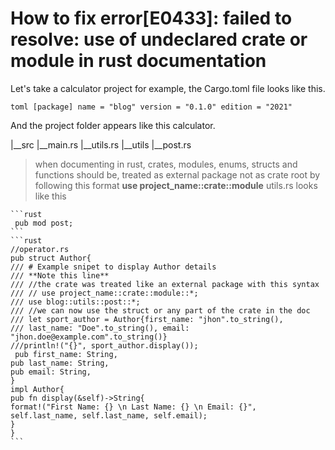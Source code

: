 # How to fix error[E0433]: failed to resolve: use of undeclared crate or module in rust documentation

Let's take a calculator project for example,
the Cargo.toml file looks like this.

`toml
[package]
name = "blog"
version = "0.1.0"
edition = "2021"
`

And the project folder appears like this
calculator.

|__src
    |__main.rs
    |__utils.rs
    |__utils
        |__post.rs

>when documenting in rust, crates, modules, enums, structs and functions should be,
>treated as external package not as crate root by following this format
> **use project_name::crate::module**
>utils.rs looks like this

    ```rust
     pub mod post;
    ```
    ```rust
    //operator.rs
    pub struct Author{
    /// # Example snipet to display Author details
    /// **Note this line**
    /// //the crate was treated like an external package with this syntax
    /// // use project_name::crate::module::*;
    /// use blog::utils::post::*;
    /// //we can now use the struct or any part of the crate in the doc
    /// let sport_author = Author{first_name: "jhon".to_string(),
    /// last_name: "Doe".to_string(), email: "jhon.doe@example.com".to_string()}
    ///println!("{}", sport_author.display());
     pub first_name: String,
    pub last_name: String,
    pub email: String,
    } 
    impl Author{
    pub fn display(&self)->String{
    format!("First Name: {} \n Last Name: {} \n Email: {}", self.last_name, self.last_name, self.email);
    }
    }
    ```
